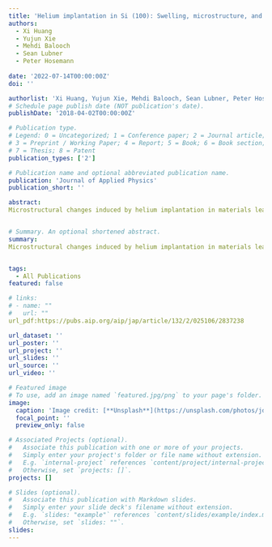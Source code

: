 ```yaml
---
title: 'Helium implantation in Si (100): Swelling, microstructure, and mechanical property changes'
authors:
  - Xi Huang
  - Yujun Xie
  - Mehdi Balooch
  - Sean Lubner
  - Peter Hosemann
  
date: '2022-07-14T00:00:00Z'
doi: ''

authorlist: 'Xi Huang, Yujun Xie, Mehdi Balooch, Sean Lubner, Peter Hosemann'
# Schedule page publish date (NOT publication's date).
publishDate: '2018-04-02T00:00:00Z'

# Publication type.
# Legend: 0 = Uncategorized; 1 = Conference paper; 2 = Journal article;
# 3 = Preprint / Working Paper; 4 = Report; 5 = Book; 6 = Book section;
# 7 = Thesis; 8 = Patent
publication_types: ['2']

# Publication name and optional abbreviated publication name.
publication: 'Journal of Applied Physics'
publication_short: ''

abstract: 
Microstructural changes induced by helium implantation in materials lead to volumetric swelling and mechanical property changes. How these properties are linked and establishing direct relationships can be difficult due to the underlying material’s microstructure evolution. Some materials also experience a phase change due to irradiation damage making them even more complex to analyze. Here, single crystalline Si (100) was used to establish a relationship among these parameters. The swelling height as a function of implantation fluence can equally fit a linear relationship. Solely irradiation induced defects are observed at low fluence below 5.0× 10 16 ions/cm 2. An abrupt amorphous and crystalline mixed layer of∼ 200 nm thick within a highly damaged polycrystalline matrix is observed when implantation fluence exceeds 5.0× 10 16 ions/cm 2, leading to the appearance of irradiation induced swelling and …


# Summary. An optional shortened abstract.
summary: 
Microstructural changes induced by helium implantation in materials lead to volumetric swelling and mechanical property changes. How these properties are linked and establishing direct relationships can be difficult due to the underlying material’s microstructure evolution. Some materials also experience a phase change due to irradiation damage making them even more complex to analyze. Here, single crystalline Si (100) was used to establish a relationship among these parameters. The swelling height as a function of implantation fluence can equally fit a linear relationship. Solely irradiation induced defects are observed at low fluence below 5.0× 10 16 ions/cm 2. An abrupt amorphous and crystalline mixed layer of∼ 200 nm thick within a highly damaged polycrystalline matrix is observed when implantation fluence exceeds 5.0× 10 16 ions/cm 2, leading to the appearance of irradiation induced swelling and …


tags:
  - All Publications
featured: false

# links:
# - name: ""
#   url: ""
url_pdf:https://pubs.aip.org/aip/jap/article/132/2/025106/2837238

url_dataset: ''
url_poster: ''
url_project: ''
url_slides: ''
url_source: ''
url_video: ''

# Featured image
# To use, add an image named `featured.jpg/png` to your page's folder.
image:
  caption: 'Image credit: [**Unsplash**](https://unsplash.com/photos/jdD8gXaTZsc)'
  focal_point: ''
  preview_only: false

# Associated Projects (optional).
#   Associate this publication with one or more of your projects.
#   Simply enter your project's folder or file name without extension.
#   E.g. `internal-project` references `content/project/internal-project/index.md`.
#   Otherwise, set `projects: []`.
projects: []

# Slides (optional).
#   Associate this publication with Markdown slides.
#   Simply enter your slide deck's filename without extension.
#   E.g. `slides: "example"` references `content/slides/example/index.md`.
#   Otherwise, set `slides: ""`.
slides:
---
```


